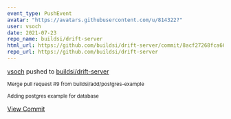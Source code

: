 ```yaml
---
event_type: PushEvent
avatar: "https://avatars.githubusercontent.com/u/814322?"
user: vsoch
date: 2021-07-23
repo_name: buildsi/drift-server
html_url: https://github.com/buildsi/drift-server/commit/8acf27268fca66de18180685362cb912441ea608
repo_url: https://github.com/buildsi/drift-server
---
```


<a href='https://github.com/vsoch' target='_blank'>vsoch</a> pushed to <a href='https://github.com/buildsi/drift-server' target='_blank'>buildsi/drift-server</a>

<small>Merge pull request #9 from buildsi/add/postgres-example

Adding postgres example for database</small>

<a href='https://github.com/buildsi/drift-server/commit/8acf27268fca66de18180685362cb912441ea608' target='_blank'>View Commit</a>